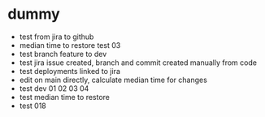 # dummy
* test from jira to github
* median time to restore test 03
* test branch feature to dev
* test jira issue created, branch and commit created manually from code
* test deployments linked to jira
* edit on main directly, calculate median time for changes
* test dev 01 02 03 04
* test median time to restore
* test 018